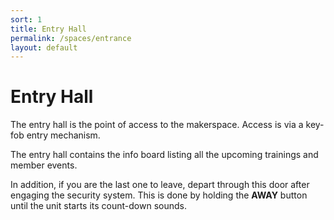 ```yaml
---
sort: 1
title: Entry Hall
permalink: /spaces/entrance
layout: default
---
```

# Entry Hall
The entry hall is the point of access to the makerspace. Access is via a key-fob entry mechanism.

The entry hall contains the info board listing all the upcoming trainings and member events.

In addition, if you are the last one to leave, depart through this door after engaging the security system.
This is done by holding the **AWAY** button until the unit starts its count-down sounds.